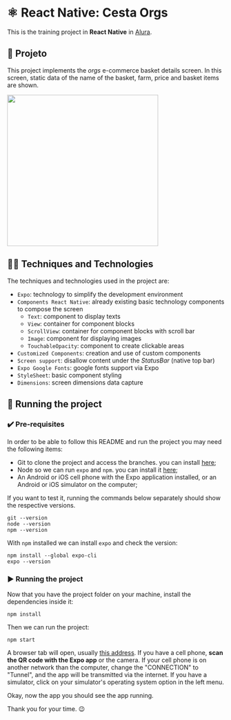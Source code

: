 # ⚛️ React Native: Cesta Orgs

This is the training project in **React Native** in [Alura](https://www.alura.com.br/).

## 📱 Projeto

This project implements the *orgs* e-commerce basket details screen. In this screen, static data of the name of the basket, farm, price and basket items are shown.

<img src="https://user-images.githubusercontent.com/9091491/123982988-e3ccb700-d999-11eb-880e-872881ee8b10.gif" width="350" />

## 🧑‍💻 Techniques and Technologies

The techniques and technologies used in the project are:

- `Expo`: technology to simplify the development environment
- `Components React Native`: already existing basic technology components to compose the screen
  - `Text`: component to display texts
  - `View`: container for component blocks
  - `ScrollView`: container for component blocks with scroll bar
  - `Image`: component for displaying images
  - `TouchableOpacity`: component to create clickable areas
- `Customized Components`: creation and use of custom components
- `Screen support`: disallow content under the *StatusBar* (native top bar)
- `Expo Google Fonts`: google fonts support via Expo
- `StyleSheet`: basic component styling
- `Dimensions`: screen dimensions data capture

## 📲 Running the project

### ✔️ Pre-requisites

In order to be able to follow this README and run the project you may need the following items:
- Git to clone the project and access the branches. you can install [here](https://git-scm.com/downloads);
- Node so we can run `expo` and `npm`. you can install it [here](https://nodejs.org/en/);
- An Android or iOS cell phone with the Expo application installed, or an Android or iOS simulator on the computer;

If you want to test it, running the commands below separately should show the respective versions.

```
git --version
node --version
npm --version
```

With `npm` installed we can install `expo` and check the version:
```
npm install --global expo-cli
expo --version
```

### ▶️ Running the project

Now that you have the project folder on your machine, install the dependencies inside it:
```
npm install
```

Then we can run the project:
```
npm start
```

A browser tab will open, usually [this address](http://localhost:19002/).
If you have a cell phone, **scan the QR code with the Expo app** or the camera.
If your cell phone is on another network than the computer, change the "CONNECTION" to "Tunnel", and the app will be transmitted via the internet.
If you have a simulator, click on your simulator's operating system option in the left menu.

Okay, now the app you should see the app running.

Thank you for your time. 😉
